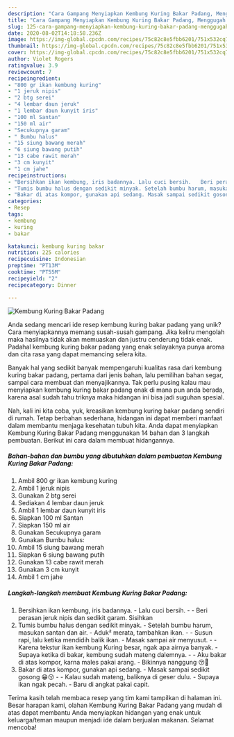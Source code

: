 ```yaml
---
description: "Cara Gampang Menyiapkan Kembung Kuring Bakar Padang, Menggugah Selera"
title: "Cara Gampang Menyiapkan Kembung Kuring Bakar Padang, Menggugah Selera"
slug: 125-cara-gampang-menyiapkan-kembung-kuring-bakar-padang-menggugah-selera
date: 2020-08-02T14:18:58.236Z
image: https://img-global.cpcdn.com/recipes/75c82c8e5fbb6201/751x532cq70/kembung-kuring-bakar-padang-foto-resep-utama.jpg
thumbnail: https://img-global.cpcdn.com/recipes/75c82c8e5fbb6201/751x532cq70/kembung-kuring-bakar-padang-foto-resep-utama.jpg
cover: https://img-global.cpcdn.com/recipes/75c82c8e5fbb6201/751x532cq70/kembung-kuring-bakar-padang-foto-resep-utama.jpg
author: Violet Rogers
ratingvalue: 3.9
reviewcount: 7
recipeingredient:
- "800 gr ikan kembung kuring"
- "1 jeruk nipis"
- "2 btg serei"
- "4 lembar daun jeruk"
- "1 lembar daun kunyit iris"
- "100 ml Santan"
- "150 ml air"
- "Secukupnya garam"
- " Bumbu halus"
- "15 siung bawang merah"
- "6 siung bawang putih"
- "13 cabe rawit merah"
- "3 cm kunyit"
- "1 cm jahe"
recipeinstructions:
- "Bersihkan ikan kembung, iris badannya. Lalu cuci bersih.   Beri perasan jeruk nipis dan sedikit garam. Sisihkan"
- "Tumis bumbu halus dengan sedikit minyak. Setelah bumbu harum, masukan santan dan air. Aduk² merata, tambahkan ikan.  Susun rapi, lalu ketika mendidih balik ikan. Masak sampai air menyusut.  Karena tekstur ikan kembung Kuring besar, ngak apa airnya banyak.  Supaya ketika di bakar, kembung sudah mateng dalemnya.   Aku bakar di atas kompor, karna males pakai arang.  Bikinnya nanggung 😚🤗"
- "Bakar di atas kompor, gunakan api sedang. Masak sampai sedikit gosong 😁😚  Kalau sudah mateng, baliknya di geser dulu. Supaya ikan ngak pecah. Baru di angkat pakai capit."
categories:
- Resep
tags:
- kembung
- kuring
- bakar

katakunci: kembung kuring bakar 
nutrition: 225 calories
recipecuisine: Indonesian
preptime: "PT13M"
cooktime: "PT55M"
recipeyield: "2"
recipecategory: Dinner

---
```



![Kembung Kuring Bakar Padang](https://img-global.cpcdn.com/recipes/75c82c8e5fbb6201/751x532cq70/kembung-kuring-bakar-padang-foto-resep-utama.jpg)

Anda sedang mencari ide resep kembung kuring bakar padang yang unik? Cara menyiapkannya memang susah-susah gampang. Jika keliru mengolah maka hasilnya tidak akan memuaskan dan justru cenderung tidak enak. Padahal kembung kuring bakar padang yang enak selayaknya punya aroma dan cita rasa yang dapat memancing selera kita.

Banyak hal yang sedikit banyak mempengaruhi kualitas rasa dari kembung kuring bakar padang, pertama dari jenis bahan, lalu pemilihan bahan segar, sampai cara membuat dan menyajikannya. Tak perlu pusing kalau mau menyiapkan kembung kuring bakar padang enak di mana pun anda berada, karena asal sudah tahu triknya maka hidangan ini bisa jadi suguhan spesial.




Nah, kali ini kita coba, yuk, kreasikan kembung kuring bakar padang sendiri di rumah. Tetap berbahan sederhana, hidangan ini dapat memberi manfaat dalam membantu menjaga kesehatan tubuh kita. Anda dapat menyiapkan Kembung Kuring Bakar Padang menggunakan 14 bahan dan 3 langkah pembuatan. Berikut ini cara dalam membuat hidangannya.

<!--inarticleads1-->

##### Bahan-bahan dan bumbu yang dibutuhkan dalam pembuatan Kembung Kuring Bakar Padang:

1. Ambil 800 gr ikan kembung kuring
1. Ambil 1 jeruk nipis
1. Gunakan 2 btg serei
1. Sediakan 4 lembar daun jeruk
1. Ambil 1 lembar daun kunyit iris
1. Siapkan 100 ml Santan
1. Siapkan 150 ml air
1. Gunakan Secukupnya garam
1. Gunakan  Bumbu halus:
1. Ambil 15 siung bawang merah
1. Siapkan 6 siung bawang putih
1. Gunakan 13 cabe rawit merah
1. Gunakan 3 cm kunyit
1. Ambil 1 cm jahe




<!--inarticleads2-->

##### Langkah-langkah membuat Kembung Kuring Bakar Padang:

1. Bersihkan ikan kembung, iris badannya. - Lalu cuci bersih.  -  - Beri perasan jeruk nipis dan sedikit garam. Sisihkan
1. Tumis bumbu halus dengan sedikit minyak. - Setelah bumbu harum, masukan santan dan air. - Aduk² merata, tambahkan ikan. -  - Susun rapi, lalu ketika mendidih balik ikan. - Masak sampai air menyusut. -  - Karena tekstur ikan kembung Kuring besar, ngak apa airnya banyak.  - Supaya ketika di bakar, kembung sudah mateng dalemnya.  -  - Aku bakar di atas kompor, karna males pakai arang.  - Bikinnya nanggung 😚🤗
1. Bakar di atas kompor, gunakan api sedang. - Masak sampai sedikit gosong 😁😚 -  - Kalau sudah mateng, baliknya di geser dulu. - Supaya ikan ngak pecah. - Baru di angkat pakai capit.




Terima kasih telah membaca resep yang tim kami tampilkan di halaman ini. Besar harapan kami, olahan Kembung Kuring Bakar Padang yang mudah di atas dapat membantu Anda menyiapkan hidangan yang enak untuk keluarga/teman maupun menjadi ide dalam berjualan makanan. Selamat mencoba!
